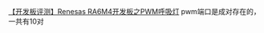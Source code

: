 [【开发板评测】Renesas RA6M4开发板之PWM呼吸灯](https://club.rt-thread.org/ask/article/606a6ea62d8845fc.html "【开发板评测】Renesas RA6M4开发板之PWM呼吸灯")
pwm端口是成对存在的，一共有10对